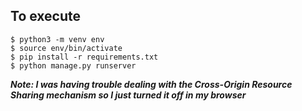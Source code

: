 ## To execute

```
$ python3 -m venv env
$ source env/bin/activate
$ pip install -r requirements.txt
$ python manage.py runserver
```

***Note: I was having trouble dealing with the Cross-Origin Resource Sharing mechanism so
I just turned it off in my browser***
